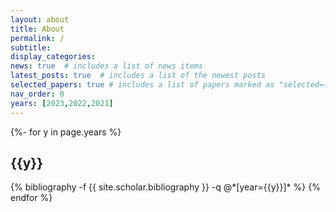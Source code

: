 ```yaml
---
layout: about
title: About
permalink: /
subtitle:
display_categories:
news: true  # includes a list of news items
latest_posts: true  # includes a list of the newest posts
selected_papers: true # includes a list of papers marked as "selected={true}"
nav_order: 0
years: [2023,2022,2021]
---
```


<!-- _pages/publications.md -->
<div class="publications">

{%- for y in page.years %}
  <h2 class="year">{{y}}</h2>
  {% bibliography -f {{ site.scholar.bibliography }} -q @*[year={{y}}]* %}
{% endfor %}

</div>
